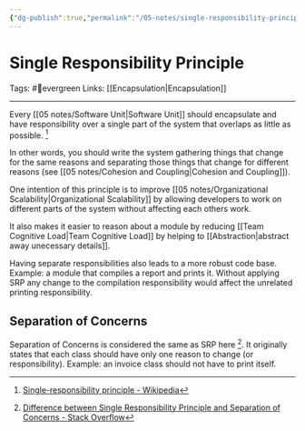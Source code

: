 ```yaml
---
{"dg-publish":true,"permalink":"/05-notes/single-responsibility-principle/","dgHomeLink":true,"dgPassFrontmatter":false}
---
```



# Single Responsibility Principle
Tags: #🌲evergreen 
Links: [[Encapsulation|Encapsulation]]

---
Every [[05 notes/Software Unit|Software Unit]] should encapsulate and have responsibility over a single part of the system that overlaps as little as possible. [^1]

In other words, you should write the system gathering things that change for the same reasons and separating those things that change for different reasons (see [[05 notes/Cohesion and Coupling|Cohesion and Coupling]]).

One intention of this principle is to improve [[05 notes/Organizational Scalability|Organizational Scalability]] by allowing developers to work on different parts of the system without affecting each others work.

It also makes it easier to reason about a module by reducing [[Team Cognitive Load|Team Cognitive Load]] by helping to [[Abstraction|abstract away unecessary details]].

Having separate responsibilities also leads to a more robust code base. Example: a module that compiles a report and prints it. Without applying SRP any change to the compilation responsibility would affect the unrelated printing responsibility.

## Separation of Concerns
Separation of Concerns is considered the same as SRP here [^2]. It originally states that each class should have only one reason to change (or responsibility). Example: an invoice class should not have to print itself.

[^1]: [Single-responsibility principle - Wikipedia](https://en.wikipedia.org/wiki/Single-responsibility_principle)
[^2]:  [Difference between Single Responsibility Principle and Separation of Concerns - Stack Overflow](https://stackoverflow.com/questions/1724469/difference-between-single-responsibility-principle-and-separation-of-concerns)
[^3]: